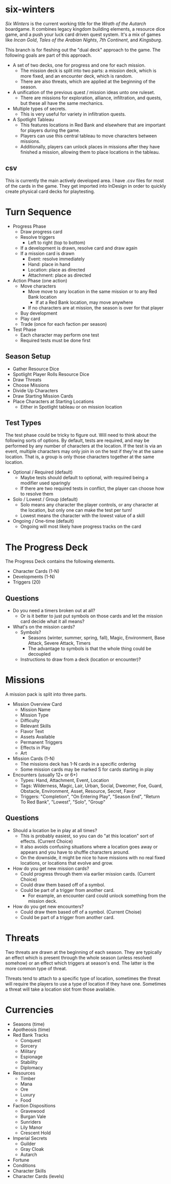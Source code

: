 # six-winters

*Six Winters* is the current working title for the *Wrath of the Autarch* boardgame. It combines legacy kingdom building elements, a resource dice game, and a push your luck card driven quest system. It's a mix of games like *Incan Gold*, *Tales of the Arabian Nights*, *7th Continent*, and *Kingsburg*.

This branch is for fleshing out the "dual deck" approach to the game. The following goals are part of this approach.

* A set of two decks, one for progress and one for each mission.
   * The mission deck is split into two parts: a mission deck, which is more fixed, and an encounter deck, which is random.
   * There are also threats, which are applied at the beginning of the season.
* A unification of the previous quest / mission ideas unto one ruleset.
   * There are missions for exploration, alliance, infiltration, and quests, but these all have the same mechanics.
* Multiple types of secrets.
   * This is very useful for variety in infiltration quests.
* A Spotlight Tableau
   * This features locations in Red Bank and elsewhere that are important for players during the game.
   * Players can use this central tableau to move characters between missions.
   * Additionally, players can unlock places in missions after they have finished a mission, allowing them to place locations in the tableau.

## csv

This is currently the main actively developed area. I have .csv files for most of the cards in the game. They get imported into InDesign in order to quickly create physical card decks for playtesting.

# Turn Sequence

* Progress Phase
   * Draw progress card
   * Resolve triggers
      * Left to right (top to bottom)
   * If a development is drawn, resolve card and draw again
   * If a mission card is drawn
      * Event: resolve immediately
      * Hand: place in hand
      * Location: place as directed
      * Attachment: place as directed
* Action Phase (one action)
   * Move characters
      * Move move to any location in the same mission or to any Red Bank location
         * If at a Red Bank location, may move anywhere
      * If no characters are at mission, the season is over for that player
   * Buy development
   * Play card
   * Trade (once for each faction per season)
* Test Phase
   * Each character may perform one test
   * Required tests must be done first

## Season Setup

* Gather Resource Dice
* Spotlight Player Rolls Resource Dice
* Draw Threats
* Choose Missions
* Divide Up Characters
* Draw Starting Mission Cards
* Place Characters at Starting Locations
   * Either in Spotlight tableau or on mission location

## Test Types

The test phase could be tricky to figure out. Will need to think about the following sorts of options. By default, tests are required, and may be performed by any number of characters at the location. If the test is via an event, multiple characters may only join in on the test if they're at the same location. That is, a group is only those characters together at the same location.

* Optional / Required (default)
   * Maybe tests should default to optional, with required being a modifier used sparingly
   * If there are two required tests in conflict, the player can choose how to resolve them
* Solo / Lowest / Group (default)
   * Solo means any character the player controls, or any character at the location, but only one can make the test per turn!
   * Lowest means the character with the lowest value of a skill
* Ongoing / One-time (default)
   * Ongoing will most likely have progress tracks on the card

# The Progress Deck

The Progress Deck contains the following elements.

* Character Cards (1-N)
* Developments (1-N)
* Triggers (20)

## Questions

* Do you need a timers broken out at all?
   * Or is it better to just put symbols on those cards and let the mission card decide what it all means?
* What's on the mission cards?
   * Symbols?
      * Seasons (winter, summer, spring, fall), Magic, Environment, Base Attack, Severe Attack, Timers
      * The advantage to symbols is that the whole thing could be decoupled
   * Instructions to draw from a deck (location or encounter)?

# Missions

A mission pack is split into three parts.

* Mission Overview Card
   * Mission Name
   * Mission Type
   * Difficulty
   * Relevant Skills
   * Flavor Text
   * Assets Available
   * Permanent Triggers
   * Effects in Play
   * Art
* Mission Cards (1-N)
   * The missions deck has 1-N cards in a specific ordering
   * Some mission cards may be marked S for cards starting in play
* Encounters (usually 12+ or 6+)
   * Types: Hand, Attachment, Event, Location
   * Tags: Wilderness, Magic, Lair, Urban, Social, Dweomer, Foe, Guard, Obstacle, Environment, Asset, Resource, Secret, Favor
   * Triggers: "Completion", "On Entering Play", "Season End", "Return To Red Bank", "Lowest", "Solo", "Group"

## Questions

* Should a location be in play at all times?
   * This is probably easiest, so you can do "at this location" sort of effects. (Current Choice)
   * It also avoids confusing situations where a location goes away or appears and you have to shuffle characters around.
   * On the downside, it might be nice to have missions with no real fixed locations, or locations that evolve and grow.
* How do you get new mission cards?
   * Could progress through them via earlier mission cards. (Current Choice)
   * Could draw them based off of a symbol.
   * Could be part of a trigger from another card.
      * For example, an encounter card could unlock something from the mission deck.
* How do you get new encounters?
   * Could draw them based off of a symbol. (Current Choise)
   * Could be part of a trigger from another card.

# Threats

Two threats are drawn at the beginning of each season. They are typically an effect which is present through the whole season (unless resolved somehow) or an effect which triggers at season's end. The latter is the more common type of threat.

Threats tend to attach to a specific type of location, sometimes the threat will require the players to use a type of location if they have one. Sometimes a threat will take a location slot from those available.

# Currencies

* Seasons (time)
* Apotheosis (time)
* Red Bank Tracks
   * Conquest
   * Sorcery
   * Military
   * Espionage
   * Stability
   * Diplomacy
* Resources
   * Timber
   * Mana
   * Ore
   * Luxury
   * Food
* Faction Dispositions
   * Gravewood
   * Burgan Vale
   * Sunriders
   * Lily Manor
   * Crescent Hold
* Imperial Secrets
   * Guilder
   * Gray Cloak
   * Autarch
* Fortune
* Conditions
* Character Skills
* Character Cards (levels)